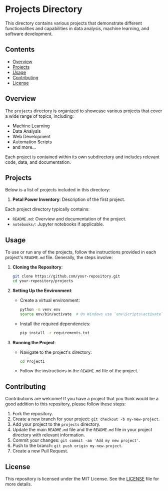 # Projects Directory

This directory contains various projects that demonstrate different functionalities and capabilities in data analysis, machine learning, and software development.

## Contents

- [Overview](#overview)
- [Projects](#projects)
- [Usage](#usage)
- [Contributing](#contributing)
- [License](#license)

## Overview

The `projects` directory is organized to showcase various projects that cover a wide range of topics, including:

- Machine Learning
- Data Analysis
- Web Development
- Automation Scripts
- and more...

Each project is contained within its own subdirectory and includes relevant code, data, and documentation.

## Projects

Below is a list of projects included in this directory:

1. **Petal Power Inventory**: Description of the first project.


Each project directory typically contains:

- `README.md`: Overview and documentation of the project.
- `notebooks/`: Jupyter notebooks if applicable.

## Usage

To use or run any of the projects, follow the instructions provided in each project's `README.md` file. Generally, the steps involve:

1. **Cloning the Repository**:
    ```bash
    git clone https://github.com/your-repository.git
    cd your-repository/projects
    ```

2. **Setting Up the Environment**:
    - Create a virtual environment:
        ```bash
        python -m venv env
        source env/bin/activate  # On Windows use `env\Scripts\activate`
        ```
    - Install the required dependencies:
        ```bash
        pip install -r requirements.txt
        ```

3. **Running the Project**:
    - Navigate to the project's directory:
        ```bash
        cd Project1
        ```
    - Follow the instructions in the `README.md` file of the project.

## Contributing

Contributions are welcome! If you have a project that you think would be a good addition to this repository, please follow these steps:

1. Fork the repository.
2. Create a new branch for your project: `git checkout -b my-new-project`.
3. Add your project to the `projects` directory.
4. Update the main `README.md` file and the `README.md` file in your project directory with relevant information.
5. Commit your changes: `git commit -am 'Add my new project'`.
6. Push to the branch: `git push origin my-new-project`.
7. Create a new Pull Request.

## License

This repository is licensed under the MIT License. See the [LICENSE](../LICENSE) file for more details.
